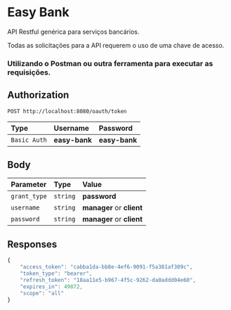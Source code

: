 # Easy Bank
API Restful genérica para serviços bancários.

Todas as solicitações para a API requerem o uso de uma chave de acesso.

### Utilizando o Postman ou outra ferramenta para executar as requisições.

## Authorization

```http
POST http://localhost:8080/oauth/token
```

| Type | Username | Password |
| :--- | :--- | :--- |
| `Basic Auth` | **easy-bank** | **easy-bank** |

## Body
| Parameter | Type | Value |
| :--- | :--- | :--- |
| `grant_type` | `string` | **password** |
| `username` | `string` | **manager** or **client** |
| `password` | `string` | **manager** or **client** |

## Responses

```javascript
{
    "access_token": "cabba1da-bb8e-4ef6-9091-f5a381af309c",
    "token_type": "bearer",
    "refresh_token": "18aa11e5-b967-4f5c-9262-da0addd04e60",
    "expires_in": 49872,
    "scope": "all"
}
```